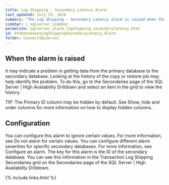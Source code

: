 ```yaml
---
title: Log Shipping - Secondary Latency Alarm
last_updated: July 29, 2016
summary: "The Log Shipping - Secondary Latency alarm is raised when the amount of time that elapsed between the log backup being created on the primary database and when it was restored on the secondary database exceeds a threshold."
sidebar: c_sqlserver_sidebar
permalink: sqlserver_alarm_logshipping_secondarylatency.html
id: btnDatabasesLogShippingSecondaryLatency.Alarm
folder: ConnectSQLServer
---
```






## When the alarm is raised

It may indicate a problem in getting data from the primary database to the secondary database. Looking at the history of the copy or restore job may help identify the problem. To do this, go to the Secondaries page of the SQL Server \| High Availability Drilldown and select an item in the grid to view the history.


 TIP: The Primary ID column may be hidden by default. See Show, hide and order columns for more information on how to display hidden columns.


## Configuration

You can configure this alarm to ignore certain values. For more information, see Do not alarm for certain values.
You can configure different alarm severities for specific secondary databases. For more information, see Configure an alarm. The key for this alarm is the ID of the secondary database. You can see this information in the Transaction Log Shipping Secondaries grid on the Secondaries page of the SQL Server \| High Availability Drilldown.

{% include links.html %}

